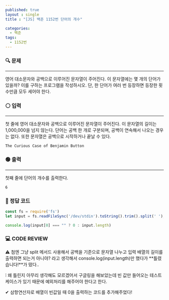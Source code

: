 ```yaml
---
published: true
layout : single
title : "[JS] 백준 1152번 단어의 개수"

categories:
  - 백준
tags:
  - 1152번
---
```


### 🔍 문제
----
영어 대소문자와 공백으로 이루어진 문자열이 주어진다. 이 문자열에는 몇 개의 단어가 있을까? 이를 구하는 프로그램을 작성하시오. 단, 한 단어가 여러 번 등장하면 등장한 횟수만큼 모두 세어야 한다.
### ⚪ 입력
----
첫 줄에 영어 대소문자와 공백으로 이루어진 문자열이 주어진다. 이 문자열의 길이는 1,000,000을 넘지 않는다. 단어는 공백 한 개로 구분되며, 공백이 연속해서 나오는 경우는 없다. 또한 문자열은 공백으로 시작하거나 끝날 수 있다.
```
The Curious Case of Benjamin Button
```
### 🟢 출력
----
첫째 줄에 단어의 개수를 출력한다.
```
6
```
### 📝 정답 코드

```javascript
const fs = require('fs')
let input = fs.readFileSync('/dev/stdin').toString().trim().split(' ');

console.log(input[0] === "" ? 0 : input.length)
```

### 💻 CODE REVIEW 
⚠ 첨엔 그냥 split 메서드 사용해서 공백을 기준으로 문자열 나누고 입력 배열의 길이를 출력하면 되는거 아니야? 라고 생각해서 console.log(input.length)만 했다가 **틀렸습니다!**가 떴다.. 

❕ 왜 틀린지 아무리 생각해도 모르겠어서 구글링을 해보았는데 빈 값만 들어오는 테스트 케이스가 있기 때문에 예외처리를 해주어야 한다고 한다.

✔ 삼항연산자로 배열이 빈값일 때 0을 출력하는 코드를 추가해주었다!
